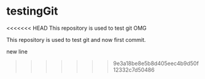# testingGit
<<<<<<< HEAD
This repository is used to test git
OMG

This repository is used to test git and now first commit.

new line
>>>>>>> 9e3a18be8e5b8d405eec4b9d50f12332c7d50486
